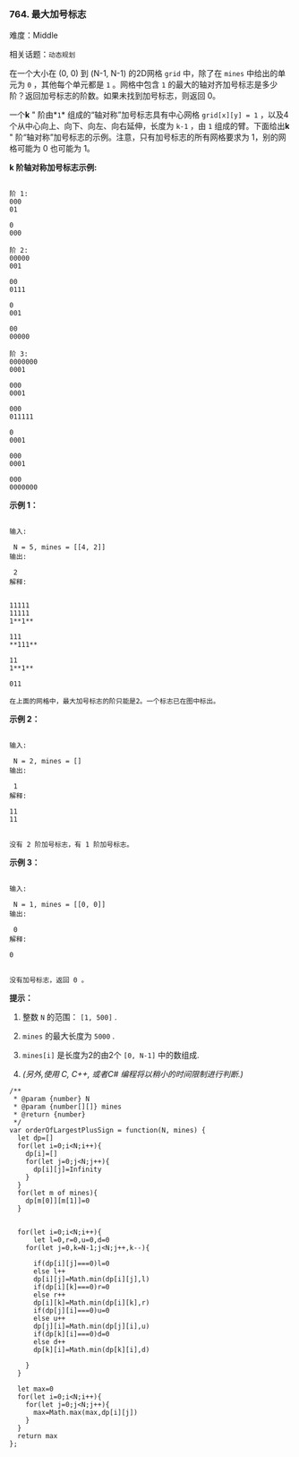 ### 764. 最大加号标志

难度：Middle

相关话题：`动态规划`

在一个大小在 (0, 0) 到 (N-1, N-1) 的2D网格 `grid` 中，除了在 `mines` 中给出的单元为 `0` ，其他每个单元都是 `1` 。网格中包含 `1` 的最大的轴对齐加号标志是多少阶？返回加号标志的阶数。如果未找到加号标志，则返回 0。



一个**k** " 阶由*`1`* 组成的&ldquo;轴对称&rdquo;加号标志具有中心网格 `grid[x][y] = 1` ，以及4个从中心向上、向下、向左、向右延伸，长度为 `k-1` ，由 `1` 组成的臂。下面给出**k** " 阶&ldquo;轴对称&rdquo;加号标志的示例。注意，只有加号标志的所有网格要求为 1，别的网格可能为 0 也可能为 1。







**k 阶轴对称加号标志示例:** 



```

阶 1:
000
01

0
000

阶 2:
00000
001

00
0111

0
001

00
00000

阶 3:
0000000
0001

000
0001

000
011111

0
0001

000
0001

000
0000000
```






**示例 1：** 



```

输入:

 N = 5, mines = [[4, 2]]
输出:

 2
解释:


11111
11111
1**1**

111
**111**

11
1**1**

011

在上面的网格中，最大加号标志的阶只能是2。一个标志已在图中标出。
```






**示例 2：** 



```

输入:

 N = 2, mines = []
输出:

 1
解释:

11
11


没有 2 阶加号标志，有 1 阶加号标志。
```






**示例 3：** 



```

输入:

 N = 1, mines = [[0, 0]]
输出:

 0
解释:

0


没有加号标志，返回 0 。
```






**提示：** 




1. 整数 `N`  的范围： `[1, 500]` .

2.  `mines`  的最大长度为 `5000` .

3.  `mines[i]`  是长度为2的由2个 `[0, N-1]` 中的数组成.

4. *(另外,使用 C, C++, 或者C# 编程将以稍小的时间限制进行​​判断.)* 








```
/**
 * @param {number} N
 * @param {number[][]} mines
 * @return {number}
 */
var orderOfLargestPlusSign = function(N, mines) {
  let dp=[]
  for(let i=0;i<N;i++){
    dp[i]=[]
    for(let j=0;j<N;j++){
      dp[i][j]=Infinity
    }
  }
  for(let m of mines){
    dp[m[0]][m[1]]=0
  }
  

  for(let i=0;i<N;i++){
      let l=0,r=0,u=0,d=0
    for(let j=0,k=N-1;j<N;j++,k--){
      
      if(dp[i][j]===0)l=0
      else l++
      dp[i][j]=Math.min(dp[i][j],l)
      if(dp[i][k]===0)r=0
      else r++
      dp[i][k]=Math.min(dp[i][k],r)
      if(dp[j][i]===0)u=0
      else u++
      dp[j][i]=Math.min(dp[j][i],u)
      if(dp[k][i]===0)d=0
      else d++
      dp[k][i]=Math.min(dp[k][i],d)
      
    }
  }

  let max=0
  for(let i=0;i<N;i++){
    for(let j=0;j<N;j++){
      max=Math.max(max,dp[i][j])
    }
  }
  return max
};
```

